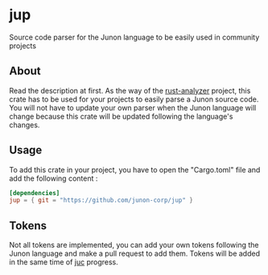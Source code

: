 # jup
Source code parser for the Junon language to be easily used in community projects

## About
Read the description at first. As the way of the [rust-analyzer](https://github.com/rust-lang/rust-analyzer) project, this crate has to be used for your 
projects to easily parse a Junon source code. You will not have to update your
own parser when the Junon language will change because this crate will be 
updated following the language's changes.

## Usage
To add this crate in your project, you have to open the "Cargo.toml" file and
add the following content :
```toml
[dependencies]
jup = { git = "https://github.com/junon-corp/jup" }
```

## Tokens
Not all tokens are implemented, you can add your own tokens following the Junon
language and make a pull request to add them. Tokens will be added in the same
time of [juc](https://github.com/junon-corp/juc) progress.
